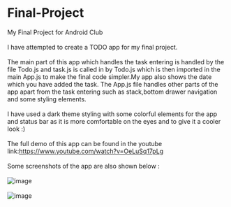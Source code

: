 # Final-Project
My Final Project for Android Club
\
\
I have attempted to create a TODO app for my final project.
\
\
The main part of this app which handles the task entering is handled by the file Todo.js and task.js is called in by Todo.js which is then imported in the main App.js to make the final code simpler.My app also shows the date which you have added the task. 
The App.js file handles other parts of the app apart from the task entering such as stack,bottom drawer navigation and some styling elements.
\
\
I have used a dark theme styling with some colorful elements for the app and status bar as it is more comfortable on the eyes and to give it a cooler look :)
\
\
The full demo of this app can be found in the youtube link:https://www.youtube.com/watch?v=OeLuSq17pLg
\
\
Some screenshots of the app are also shown below :
\
\
![image](https://user-images.githubusercontent.com/84237347/125807035-b6ea05f4-feaa-4e53-b924-b1512410bed9.png)
\
\
![image](https://user-images.githubusercontent.com/84237347/125807184-b201c63b-f1d3-44b3-91bf-27c782657b95.png)

